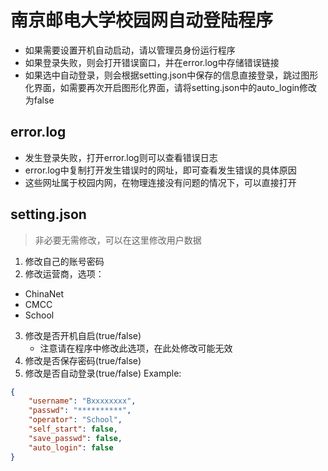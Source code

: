 # 南京邮电大学校园网自动登陆程序

- 如果需要设置开机自动启动，请以管理员身份运行程序
- 如果登录失败，则会打开错误窗口，并在error.log中存储错误链接
- 如果选中自动登录，则会根据setting.json中保存的信息直接登录，跳过图形化界面，如需要再次开启图形化界面，请将setting.json中的auto_login修改为false

## error.log
  - 发生登录失败，打开error.log则可以查看错误日志
  - error.log中复制打开发生错误时的网址，即可查看发生错误的具体原因
  - 这些网址属于校园内网，在物理连接没有问题的情况下，可以直接打开

## setting.json

> 非必要无需修改，可以在这里修改用户数据

1. 修改自己的账号密码
2. 修改运营商，选项：
  - ChinaNet
  - CMCC
  - School
3. 修改是否开机自启(true/false) 
    - 注意请在程序中修改此选项，在此处修改可能无效
4. 修改是否保存密码(true/false)
5. 修改是否自动登录(true/false)
Example:
```json
{
    "username": "Bxxxxxxxx",
    "passwd": "**********",
    "operator": "School",
    "self_start": false,
    "save_passwd": false,
    "auto_login": false
}
```
